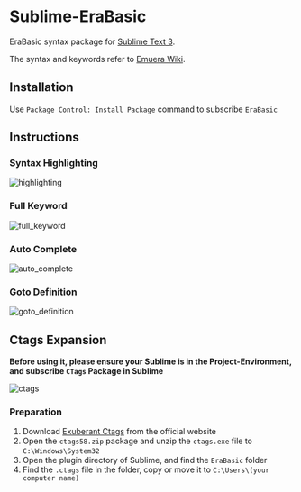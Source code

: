 # Sublime-EraBasic
EraBasic syntax package for [Sublime Text 3](http://www.sublimetext.com/).

The syntax and keywords refer to [Emuera Wiki](https://osdn.net/projects/emuera/wiki/FrontPage).

## Installation
Use `Package Control: Install Package` command to subscribe `EraBasic`

## Instructions

### Syntax Highlighting
![highlighting](https://z3.ax1x.com/2021/11/23/opIT56.png)


### Full Keyword
![full_keyword](https://z3.ax1x.com/2021/11/23/opIHPK.gif)


### Auto Complete
![auto_complete](https://z3.ax1x.com/2020/12/07/DxT4iQ.gif)


### Goto Definition
![goto_definition](https://z3.ax1x.com/2021/11/23/opIq2D.gif)


## Ctags Expansion

**Before using it, please ensure your Sublime is in the Project-Environment, and subscribe `CTags` Package in Sublime**

![ctags](https://z3.ax1x.com/2021/11/23/opIb8O.gif)


### Preparation
1. Download [Exuberant Ctags](http://ctags.sourceforge.net/) from the official website
2. Open the `ctags58.zip` package and unzip the `ctags.exe` file to `C:\Windows\System32`
4. Open the plugin directory of Sublime, and find the `EraBasic` folder
5. Find the `.ctags` file in the folder, copy or move it to `C:\Users\(your computer name)`
